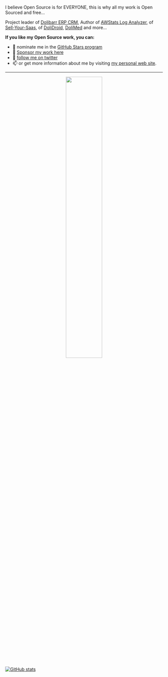 <!--
**eldy/eldy** is a ✨ _special_ ✨ repository because its `README.md` (this file) appears on your GitHub profile.

Here are some ideas to get you started:

- 🔭 I’m currently working on ...
- 🌱 I’m currently learning ...
- 👯 I’m looking to collaborate on ...
- 🤔 I’m looking for help with ...
- 💬 Ask me about ...
- 📫 How to reach me: ...
- 😄 Pronouns: ...
- ⚡ Fun fact: ...
-->


<p>I believe Open Source is for EVERYONE, this is why all my work is Open Sourced and free...

<p>Project leader of <a href="https://www.dolibarr.org" target="_blank">Dolibarr ERP CRM</a>, Author of <a href="https://github.com/eldy/AWStats" target="_blank">AWStats Log Analyzer</a>, of <a href="https://sellyoursaas.org" target="_blank">Sell-Your-Saas</a>, of <a href="https://github.com/DoliCloud/DoliDroid" target="_blank">DoliDroid</a>, <a href="https://www.dolimed.com" target="_blank">DoliMed</a> and more...</p>

  
<p><b>If you like my Open Source work, you can:</b><br>
  <ul>
    <li>🌟 nominate me in the <a href="https://stars.github.com/profiles"> GitHub Stars program</a></li>
    <li>🌱 <a href="https://github.com/sponsors/eldy" target="_blank">Sponsor my work here</a></li>
    <li>💬 <a href="https://twitter.com/LaurentD_Eldy" target="_blank">follow me on twitter </a></li>
    <li>📫 or get more information about me by visiting <a href="https://www.destailleur.fr">my personal web site</a>.</li>
  </ul>
</p>


---

<p align="center">
  <!--<img width="48%" src="https://github-readme-stats.vercel.app/api?username=eldy&show_icons=true&theme=tokyonight" />-->
  <img width="48%" src="https://github-readme-streak-stats.herokuapp.com/?user=eldy&theme=tokyonight" />
  
[![GitHub stats](https://github-readme-stats.vercel.app/api?username=eldy&show_icons=true&theme=dark)](https://github.com/eldy)
  
</p>
